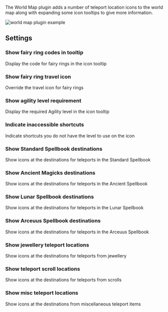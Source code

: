 The World Map plugin adds a number of teleport location icons to the world map along with expanding some icon tooltips to give more information.

![world map plugin example](https://user-images.githubusercontent.com/597053/39715512-c71d7516-51ea-11e8-87f7-8a145f990efc.png)

## Settings

### Show fairy ring codes in tooltip

Display the code for fairy rings in the icon tooltip

### Show fairy ring travel icon

Override the travel icon for fairy rings

### Show agility level requirement

Display the required Agility level in the icon tooltip

### Indicate inaccessible shortcuts

Indicate shortcuts you do not have the level to use on the icon

### Show Standard Spellbook destinations

Show icons at the destinations for teleports in the Standard Spellbook

### Show Ancient Magicks destinations

Show icons at the destinations for teleports in the Ancient Spellbook

### Show Lunar Spellbook destinations

Show icons at the destinations for teleports in the Lunar Spellbook

### Show Arceuus Spellbook destinations

Show icons at the destinations for teleports in the Arceuus Spellbook

### Show jewellery teleport locations

Show icons at the destinations for teleports from jewellery

### Show teleport scroll locations

Show icons at the destinations for teleports from scrolls

### Show misc teleport locations

Show icons at the destinations from miscellaneous teleport items
